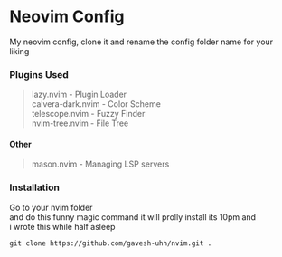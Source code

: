 # Neovim Config
My neovim config, clone it and rename the config folder name for your liking
### Plugins Used

> lazy.nvim - Plugin Loader <br>
> calvera-dark.nvim - Color Scheme<br>
> telescope.nvim - Fuzzy Finder<br>
> nvim-tree.nvim - File Tree<br>
#### Other
> mason.nvim - Managing LSP servers

### Installation

Go to your nvim folder <br>
and do this funny magic command
it will prolly install its 10pm and <br>
i wrote this while half asleep


```
git clone https://github.com/gavesh-uhh/nvim.git .

```

